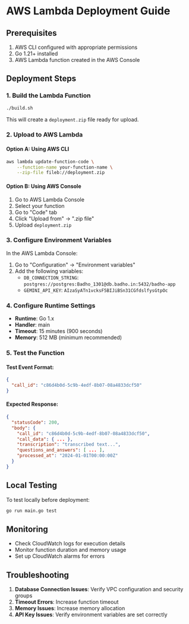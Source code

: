 # AWS Lambda Deployment Guide

## Prerequisites

1. AWS CLI configured with appropriate permissions
2. Go 1.21+ installed
3. AWS Lambda function created in the AWS Console

## Deployment Steps

### 1. Build the Lambda Function

```bash
./build.sh
```

This will create a `deployment.zip` file ready for upload.

### 2. Upload to AWS Lambda

#### Option A: Using AWS CLI
```bash
aws lambda update-function-code \
    --function-name your-function-name \
    --zip-file fileb://deployment.zip
```

#### Option B: Using AWS Console
1. Go to AWS Lambda Console
2. Select your function
3. Go to "Code" tab
4. Click "Upload from" → ".zip file"
5. Upload `deployment.zip`

### 3. Configure Environment Variables

In the AWS Lambda Console:
1. Go to "Configuration" → "Environment variables"
2. Add the following variables:
   - `DB_CONNECTION_STRING`: `postgres://postgres:Badho_1301@db.badho.in:5432/badho-app`
   - `GEMINI_API_KEY`: `AIzaSyATn1vcksF5BIJiBSn31CGfdslfysGtpOc`

### 4. Configure Runtime Settings

- **Runtime**: Go 1.x
- **Handler**: main
- **Timeout**: 15 minutes (900 seconds)
- **Memory**: 512 MB (minimum recommended)

### 5. Test the Function

#### Test Event Format:
```json
{
  "call_id": "c86d4b0d-5c9b-4edf-8b07-08a4833dcf50"
}
```

#### Expected Response:
```json
{
  "statusCode": 200,
  "body": {
    "call_id": "c86d4b0d-5c9b-4edf-8b07-08a4833dcf50",
    "call_data": { ... },
    "transcription": "transcribed text...",
    "questions_and_answers": [ ... ],
    "processed_at": "2024-01-01T00:00:00Z"
  }
}
```

## Local Testing

To test locally before deployment:

```bash
go run main.go test
```

## Monitoring

- Check CloudWatch logs for execution details
- Monitor function duration and memory usage
- Set up CloudWatch alarms for errors

## Troubleshooting

1. **Database Connection Issues**: Verify VPC configuration and security groups
2. **Timeout Errors**: Increase function timeout
3. **Memory Issues**: Increase memory allocation
4. **API Key Issues**: Verify environment variables are set correctly

